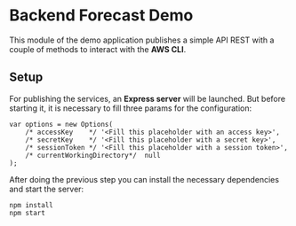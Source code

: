 # Backend Forecast Demo
This module of the demo application publishes a simple API REST with a couple of methods to interact with the **AWS CLI**.

## Setup
For publishing the services, an **Express server** will be launched. But before starting it, it is necessary to fill three params for the configuration:
```
var options = new Options(
	/* accessKey    */ '<Fill this placeholder with an access key>',
	/* secretKey    */ '<Fill this placeholder with a secret key>',
	/* sessionToken */ '<Fill this placeholder with a session token>',
	/* currentWorkingDirectory*/  null
);
```

After doing the previous step you can install the necessary dependencies and start the server:
```
npm install
npm start
```
